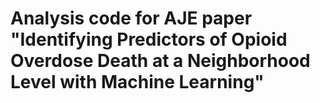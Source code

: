 # Analysis code for AJE paper "Identifying Predictors of Opioid Overdose Death at a Neighborhood Level with Machine Learning"

